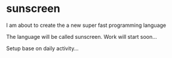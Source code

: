 # sunscreen
I am about to create the a new super fast programming language

The language will be called sunscreen. Work will start soon...

Setup base on daily activity...
